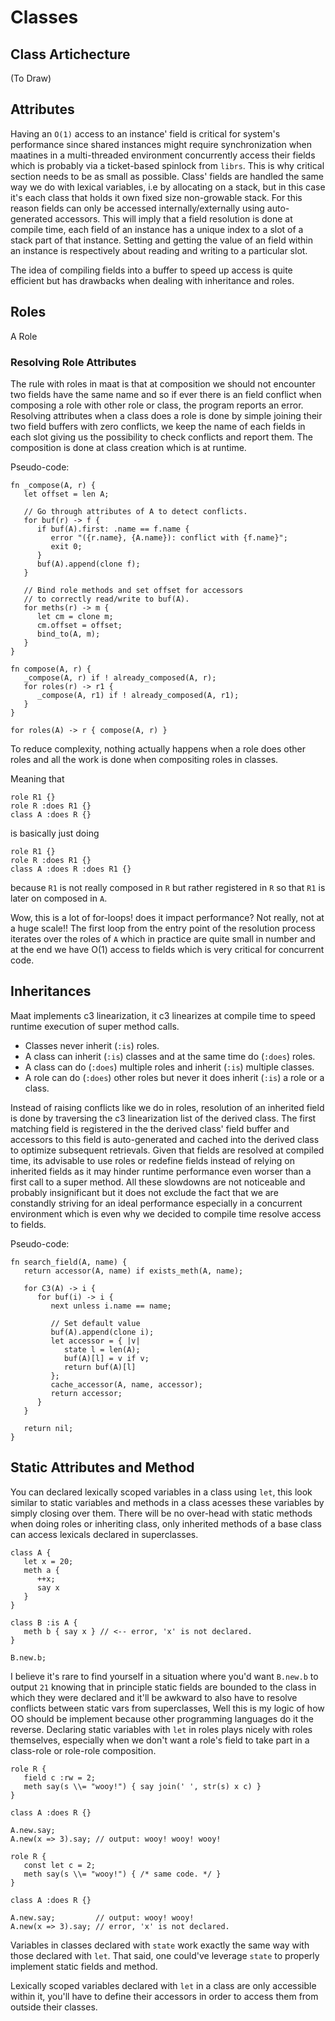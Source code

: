 # Classes

## Class Artichecture

(To Draw)

## Attributes

Having an `O(1)` access to an instance' field is critical for system's
performance since shared instances might require synchronization when maatines
in a multi-threaded environment concurrently access their fields which is
probably via a ticket-based spinlock from `librs`. This is why critical section
needs to be as small as possible. Class' fields are handled the same way we do
with lexical variables, i.e by allocating on a stack, but in this case it's each
class that holds it own fixed size non-growable stack. For this reason fields
can only be accessed internally/externally using auto-generated accessors. This
will imply that a field resolution is done at compile time, each field of an
instance has a unique index to a slot of a stack part of that instance. Setting
and getting the value of an field within an instance is respectively about
reading and writing to a particular slot.

The idea of compiling fields into a buffer to speed up access is quite efficient
but has drawbacks when dealing with inheritance and roles.

## Roles

A Role

### Resolving Role Attributes

The rule with roles in maat is that at composition we should not encounter two
fields have the same name and so if ever there is an field conflict when
composing a role with other role or class, the program reports an error.
Resolving attributes when a class does a role is done by simple joining their
two field buffers with zero conflicts, we keep the name of each fields in each
slot giving us the possibility to check conflicts and report them. The
composition is done at class creation which is at runtime.

Pseudo-code:

```
fn _compose(A, r) {
   let offset = len A;

   // Go through attributes of A to detect conflicts.
   for buf(r) -> f {
      if buf(A).first: .name == f.name {
         error "({r.name}, {A.name}): conflict with {f.name}";
         exit 0;
      }
      buf(A).append(clone f);
   }

   // Bind role methods and set offset for accessors
   // to correctly read/write to buf(A).
   for meths(r) -> m {
      let cm = clone m;
      cm.offset = offset;
      bind_to(A, m);
   }
}

fn compose(A, r) {
   _compose(A, r) if ! already_composed(A, r);
   for roles(r) -> r1 {
      _compose(A, r1) if ! already_composed(A, r1);
   }
}

for roles(A) -> r { compose(A, r) }
```

To reduce complexity, nothing actually happens when a role does other roles and
all the work is done when compositing roles in classes.

Meaning that

```
role R1 {}
role R :does R1 {}
class A :does R {}
```

is basically just doing

```
role R1 {}
role R :does R1 {}
class A :does R :does R1 {}
```

because `R1` is not really composed in `R` but rather registered in `R` so that
`R1` is later on composed in `A`.

Wow, this is a lot of for-loops! does it impact performance? Not really, not at
a huge scale!! The first loop from the entry point of the resolution process
iterates over the roles of `A` which in practice are quite small in number and
at the end we have O(1) access to fields which is very critical for concurrent
code.

## Inheritances

Maat implements c3 linearization, it c3 linearizes at compile time to speed
runtime execution of super method calls.

* Classes never inherit (`:is`) roles.
* A class can inherit (`:is`) classes and at the same time do (`:does`) roles.
* A class can do (`:does`) multiple roles and inherit (`:is`) multiple classes.
* A role can do (`:does`) other roles but never it does inherit (`:is`) a role
  or a class.

Instead of raising conflicts like we do in roles, resolution of an inherited
field is done by traversing the c3 linearization list of the derived class. The
first matching field is registered in the the derived class' field buffer and
accessors to this field is auto-generated and cached into the derived class to
optimize subsequent retrievals. Given that fields are resolved at compiled time,
its advisable to use roles or redefine fields instead of relying on inherited
fields as it may hinder runtime performance even worser than a first call to a
super method. All these slowdowns are not noticeable and probably insignificant
but it does not exclude the fact that we are constandly striving for an ideal
performance especially in a concurrent environment which is even why we decided
to compile time resolve access to fields.

Pseudo-code:

```
fn search_field(A, name) {
   return accessor(A, name) if exists_meth(A, name);

   for C3(A) -> i {
      for buf(i) -> i {
         next unless i.name == name;

         // Set default value
         buf(A).append(clone i);
         let accessor = { |v|
            state l = len(A);
            buf(A)[l] = v if v;
            return buf(A)[l]
         };
         cache_accessor(A, name, accessor);
         return accessor;
      }
   }

   return nil;
}
```

## Static Attributes and Method

You can declared lexically scoped variables in a class using `let`, this look
similar to static variables and methods in a class acesses these variables by
simply closing over them. There will be no over-head with static methods when
doing roles or inheriting class, only inherited methods of a base class can
access lexicals declared in superclasses.

```
class A {
   let x = 20;
   meth a {
      ++x;
      say x
   }
}

class B :is A {
   meth b { say x } // <-- error, 'x' is not declared.
}

B.new.b;
```
I believe it's rare to find yourself in a situation where you'd want `B.new.b`
to output `21` knowing that in principle static fields are bounded to the class
in which they were declared and it'll be awkward to also have to resolve
conflicts between static vars from superclasses, Well this is my logic of how OO
should be implement because other programming languages do it the reverse.
Declaring static variables with `let` in roles plays nicely with roles
themselves, especially when we don't want a role's field to take part in a
class-role or role-role composition.

```
role R {
   field c :rw = 2;
   meth say(s \\= "wooy!") { say join(' ', str(s) x c) }
}

class A :does R {}

A.new.say;
A.new(x => 3).say; // output: wooy! wooy! wooy!
```

```
role R {
   const let c = 2;
   meth say(s \\= "wooy!") { /* same code. */ }
}

class A :does R {}

A.new.say;         // output: wooy! wooy!
A.new(x => 3).say; // error, 'x' is not declared.
```

Variables in classes declared with `state` work exactly the same way with those
declared with `let`. That said, one could've leverage `state` to properly
implement static fields and method.

Lexically scoped variables declared with `let` in a class are only accessible
within it, you'll have to define their accessors in order to access them from
outside their classes.


